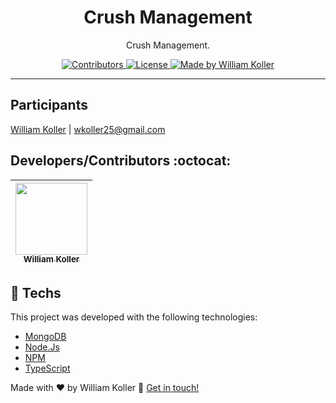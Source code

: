 <h1 align="center">
Crush Management
</h1>

<p align="center">Crush Management.</p>

<p align="center">
  <a href="https://github.com/williamkoller/crush-management/">
    <img src="https://img.shields.io/github/contributors/rocketseat/youtube-clone-discord?color=%237159c1&logoColor=%237159c1&style=flat" alt="Contributors">
  </a>
  <a href="https://opensource.org/licenses/MIT">
    <img src="https://img.shields.io/github/license/williamkoller/discord-clone?color=%237159c1&logo=mit" alt="License">
  </a>

<a href="https://www.linkedin.com/in/williamkoller/">
<img alt="Made by William Koller" src="https://img.shields.io/badge/made%20by-William Koller-%237159c1">
</a>

</p>

<hr>

## Participants

[William Koller](https://www.linkedin.com/in/williamkoller/) |
wkoller25@gmail.com

## Developers/Contributors :octocat:

| [<img src="https://avatars2.githubusercontent.com/u/37092943?s=400&u=aeb659355263c064e78242debb0bd6de5266bbdf&v=4" width=115><br><sub>William Koller</sub>](https://github.com/williamkoller) |
| :-------------------------------------------------------------------------------------------------------------------------------------------------------------------------------------------: |


## :rocket: Techs

This project was developed with the following technologies:

-   [MongoDB][mongodb]
-   [Node.Js][nodejs]
-   [NPM][npm]
-   [TypeScript][ts]

Made with ♥ by William Koller :wave: [Get in touch!](https://www.linkedin.com/in/williamkoller/)

[npm]: https://www.npmjs.com/
[ts]: https://www.typescriptlang.org/
[nodejs]: https://nodejs.org/en/
[mongodb]: https://www.mongodb.com/
